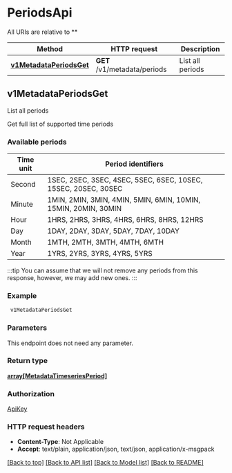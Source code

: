 # PeriodsApi

All URIs are relative to **

Method | HTTP request | Description
------------- | ------------- | -------------
[**v1MetadataPeriodsGet**](PeriodsApi.md#v1MetadataPeriodsGet) | **GET** /v1/metadata/periods | List all periods



## v1MetadataPeriodsGet

List all periods

Get full list of supported time periods
            
### Available periods
            
Time unit | Period identifiers
--------- | -----------
Second | 1SEC, 2SEC, 3SEC, 4SEC, 5SEC, 6SEC, 10SEC, 15SEC, 20SEC, 30SEC
Minute | 1MIN, 2MIN, 3MIN, 4MIN, 5MIN, 6MIN, 10MIN, 15MIN, 20MIN, 30MIN
Hour | 1HRS, 2HRS, 3HRS, 4HRS, 6HRS, 8HRS, 12HRS
Day | 1DAY, 2DAY, 3DAY, 5DAY, 7DAY, 10DAY
Month | 1MTH, 2MTH, 3MTH, 4MTH, 6MTH
Year | 1YRS, 2YRS, 3YRS, 4YRS, 5YRS
            
:::tip
You can assume that we will not remove any periods from this response, however, we may add new ones.
:::

### Example

```bash
 v1MetadataPeriodsGet
```

### Parameters

This endpoint does not need any parameter.

### Return type

[**array[MetadataTimeseriesPeriod]**](MetadataTimeseriesPeriod.md)

### Authorization

[ApiKey](../README.md#ApiKey)

### HTTP request headers

- **Content-Type**: Not Applicable
- **Accept**: text/plain, application/json, text/json, application/x-msgpack

[[Back to top]](#) [[Back to API list]](../README.md#documentation-for-api-endpoints) [[Back to Model list]](../README.md#documentation-for-models) [[Back to README]](../README.md)

